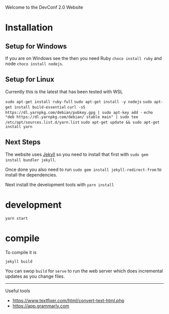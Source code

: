 Welcome to the DevConf 2.0 Website

# Installation

## Setup for Windows
If you are on Windows see the then you need Ruby `choco install ruby` and node `choco install nodejs`.

## Setup for Linux
Currently this is the latest that has been tested with WSL

`sudo apt-get install ruby-full`
`sudo apt-get install -y nodejs`
`sudo apt-get install build-essential`
`curl -sS https://dl.yarnpkg.com/debian/pubkey.gpg | sudo apt-key add -`
`echo "deb https://dl.yarnpkg.com/debian/ stable main" | sudo tee /etc/apt/sources.list.d/yarn.list`
`sudo apt-get update && sudo apt-get install yarn`

## Next Steps

The website uses [Jekyll](https://jekyllrb.com/) so you need to install that first with `sudo gem install bundler jekyll`.

Once done you also need to run `sudo gem install jekyll-redirect-from` to install the dependencies.

Next install the development tools with `yarn install`

# development

```
yarn start
```

# compile
  
To compile it is
```
jekyll build
```
  
You can swop `build` for `serve` to run the web server which does incremental updates as you change files.

---

Useful tools
- https://www.textfixer.com/html/convert-text-html.php
- https://app.grammarly.com
  